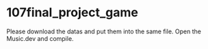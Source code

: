 # 107final_project_game
Please download the datas and put them into the same file.
Open the Music.dev and compile.
